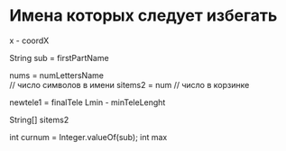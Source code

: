 # Имена которых следует избегать  

x - coordX  

String sub = firstPartName  
 
nums = numLettersName  
// число символов в имени
sitems2 = num
// число  в корзинке

newtele1 = finalTele
Lmin - minTeleLenght




String[] sitems2

 int curnum = Integer.valueOf(sub);
int  max
